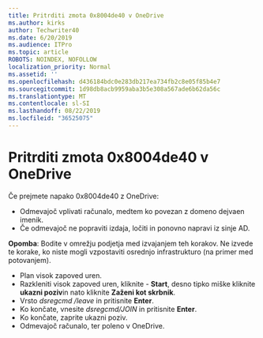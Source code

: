 ```yaml
---
title: Pritrditi zmota 0x8004de40 v OneDrive
ms.author: kirks
author: Techwriter40
ms.date: 6/20/2019
ms.audience: ITPro
ms.topic: article
ROBOTS: NOINDEX, NOFOLLOW
localization_priority: Normal
ms.assetid: ''
ms.openlocfilehash: d436184bdc0e283db217ea734fb2c8e05f85b4e7
ms.sourcegitcommit: 1d98db8acb9959aba3b5e308a567ade6b62da56c
ms.translationtype: MT
ms.contentlocale: sl-SI
ms.lasthandoff: 08/22/2019
ms.locfileid: "36525075"
---
```

# <a name="fix-0x8004de40-error-in-onedrive"></a>Pritrditi zmota 0x8004de40 v OneDrive

Če prejmete napako 0x8004de40 z OneDrive:

- Odmevajoč vplivati računalo, medtem ko povezan z domeno dejvaen imenik.
- Če odmevajoč ne popraviti izdaja, ločiti in ponovno napravi iz sinje AD. 

**Opomba**: Bodite v omrežju podjetja med izvajanjem teh korakov. Ne izvede te korake, ko niste mogli vzpostaviti osrednjo infrastrukturo (na primer med potovanjem). 

- Plan visok zapoved uren. 
- Razkleniti visok zapoved uren, kliknite - **Start**, desno tipko miške kliknite **ukazni poziv**in nato kliknite **Zaženi kot skrbnik**.
- Vrsto *dsregcmd /leave* in pritisnite **Enter**.
- Ko končate, vnesite *dsregcmd/JOIN* in pritisnite **Enter**.
- Ko končate, zaprite ukazni poziv.
- Odmevajoč računalo, ter poleno v OneDrive.